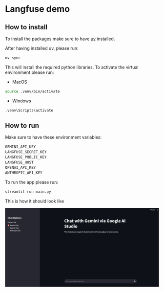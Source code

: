 # Langfuse demo

## How to install

To install the packages make sure to have [uv](https://docs.astral.sh/uv/getting-started/installation/) installed.

After having installed uv, please run:

```bash
uv sync
```

This will install the required python libraries. To activate the virtual environment please run:

- MacOS

```bash
source .venv/bin/activate
```

- Windows
```bash
.venv\Scripts\activate
```

## How to run

Make sure to have these environment variables:

```bash
GEMINI_API_KEY
LANGFUSE_SECRET_KEY
LANGFUSE_PUBLIC_KEY
LANGFUSE_HOST
OPENAI_API_KEY
ANTHROPIC_API_KEY
```


To run the app please run:

```bash
streamlit run main.py
```

This is how it should look like

![alt text](assets/readme/image.png)